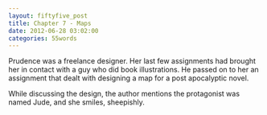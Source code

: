 ```yaml
---
layout: fiftyfive_post
title: Chapter 7 - Maps
date: 2012-06-28 03:02:00
categories: 55words
---
```


Prudence was a freelance designer. Her last few assignments had brought her in contact with a guy who did book illustrations. He passed on to her an assignment that dealt with designing a map for a post apocalyptic novel.

While discussing the design, the author mentions the protagonist was named Jude, and she smiles, sheepishly.
